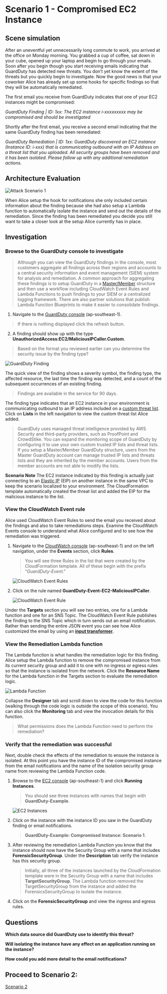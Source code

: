# Scenario 1 - Compromised EC2 Instance

## Scene simulation

After an uneventful yet unnecessarily long commute to work, you arrived at the office on Monday morning. You grabbed a cup of coffee, sat down in your cube, opened up your laptop and begin to go through your emails. Soon after you begin though you start receiving emails indicating that GuardDuty has detected new threats. You don’t yet know the extent of the threats but you quickly begin to investigate. Now the good news is that your coworker Alice has already set up some hooks for specific findings so that they will be automatically remediated. 

The first email you receive from GuardDuty indicates that one of your EC2 instances might be compromised:

*GuardDuty Finding | ID: 1xx: The EC2 instance i-xxxxxxxxx may be compromised and should be investigated*

Shortly after the first email, you receive a second email indicating that the same GuardDuty finding has been remediated:

*GuardDuty Remediation | ID: 1xx: GuardDuty discovered an EC2 instance (Instance ID: i-xxx) that is communicating outbound with an IP Address on a threat list that you uploaded.  All security groups have been removed and it has been isolated. Please follow up with any additional remediation actions.*

## Architecture Evaluation

![Attack Scenario 1](images/attack1.png "Attack Scenario 1")

When Alice setup the hook for notifications she only included certain information about the finding because she had also setup a Lambda function to automatically isolate the instance and send out the details of the remediation.  Since the finding has been remediated you decide you still want to take a closer look at the setup Alice currently has in place.

## Investigation

### Browse to the GuardDuty console to investigate

> Although you can view the GuardDuty findings in the console, most customers aggregate all findings across their regions and accounts to a central security information and event management (SIEM) system for analysis and remediation.  A common approach for aggregating these findings is to setup GuardDuty in a [Master/Member](https://docs.aws.amazon.com/guardduty/latest/ug/guardduty_accounts.html) structure and then use a workflow including CloudWatch Event Rules and Lambda Functions to push findings to your SIEM or a centralized logging framework.  There are also partner solutions that publish Lambda Function Blueprints to make it easier to consolidate findings.

1. Navigate to the [GuardDuty console](https://ap-southeast-1.console.aws.amazon.com/guardduty/home?) (ap-southeast-1).
> If there is nothing displayed click the refresh button.

2. A finding should show up with the type **UnauthorizedAccess:EC2/MaliciousIPCaller.Custom**. 
> Based on the format you reviewed earlier can you determine the security issue by the finding type?

![GuardDuty Finding](images/screenshot5.png "GuardDuty Finding")

The quick view of the finding shows a severity symbol, the finding type, the affected resource, the last time the finding was detected, and a count of the subsequent occurrences of an existing finding.  

> Findings are available in the service for 90 days.

The finding type indicates that an EC2 instance in your environment is communicating outbound to an IP address included on a [custom threat list](https://docs.aws.amazon.com/guardduty/latest/ug/guardduty_upload_lists.html). Click on **Lists** in the left navigation to view the custom threat list Alice added.

> GuardDuty uses managed threat intelligence provided by AWS Security and third-party providers, such as ProofPoint and CrowdStike. You can expand the monitoring scope of GuardDuty by configuring it to use your own custom trusted IP lists and threat lists.  If you setup a Master/Member GuardDuty structure, users from the Master GuardDuty account can manage trusted IP lists and threats lists and they are inherited by the member accounts.  Users from the member accounts are not able to modify the lists.  

**Scenario Note**
	The EC2 instance indicated by this finding is actually just connecting to an [Elastic IP](https://docs.aws.amazon.com/AWSEC2/latest/UserGuide/elastic-ip-addresses-eip.html) (EIP) on another instance in the same VPC to keep the scenario localized to your environment. The CloudFormation template automatically created the threat list and added the EIP for the malicious instance to the list.

### View the CloudWatch Event rule
  
Alice used CloudWatch Event Rules to send the email you received about the findings and also to take remediations steps. Examine the CloudWatch Events console to understand what Alice configured and to see how the remediation was triggered. 

1.  Navigate to the [CloudWatch console](https://ap-southeast-1.console.aws.amazon.com/cloudwatch/home?) (ap-southeast-1) and on the left navigation, under the **Events** section, click **Rules**. 

    > You will see three Rules in the list that were created by the CloudFormation template. All of these begin with the prefix “*GuardDuty-Event*."

	![CloudWatch Event Rules](images/screenshot6.png "CloudWatch Event Rules")

2.	Click on the rule named **GuardDuty-Event-EC2-MaliciousIPCaller**. 

	![CloudWatch Event Rule](images/screenshot7.png "CloudWatch Event Rule")

Under the **Targets** section you will see two entries, one for a Lambda function and one for an SNS Topic.  The CloudWatch Event Rule publishes the finding to the SNS Topic which in turn sends out an email notification.  Rather than sending the entire JSON event you can see how Alice customized the email by using an **[input transformer](https://docs.aws.amazon.com/AmazonCloudWatch/latest/events/CloudWatch-Events-Input-Transformer-Tutorial.html)**.

### View the Remediation Lambda function

The Lambda function is what handles the remediation logic for this finding. Alice setup the Lambda function to remove the compromised instance from its current security group and add it to one with no ingress or egress rules so that the instance is isolated from the network. Click the **Resource Name** for the Lambda function in the Targets section to evaluate the remediation logic.

![Lambda Function](images/screenshot8.png "Lambda Function")

Collapse the **Designer** tab and scroll down to view the code for this function (walking through the code logic is outside the scope of this scenario). You can also click the **Monitoring** tab and view the invocation details for this function. 

> What permissions does the Lambda Function need to perform the remediation?

### Verify that the remediation was successful

Next, double check the effects of the remediation to ensure the instance is isolated.  At this point you have the instance ID of the compromised instance from the email notifications and the name of the isolation security group name from reviewing the Lambda Function code.

1.	Browse to the [EC2 console](https://ap-southeast-1.console.aws.amazon.com/ec2/v2) (ap-southeast-1) and click **Running Instances**.
   
    > You should see three instances with names that begin with **GuardDuty-Example**.

    ![EC2 Instances](images/screenshot9.png "EC2 Instances")
    
2.  Click on the instance with the instance ID you saw in the GuardDuty finding or email notifications.

    > **GuardDuty-Example: Compromised Instance: Scenario 1**.  

3.  After reviewing the remediation Lambda Function you know that the instance should now have the Security Group with a name that includes **ForensicSecurityGroup**.  Under the **Description** tab verify the instance has this security group.

    > Initially, all three of the instances launched by the CloudFormation template were in the Security Group with a name that includes **TargetSecurityGroup**. The Lambda function removed the TargetSecurityGroup from the instance and added the ForensicsSecurityGroup to isolate the instance. 

4. Click on the **ForensicSecurityGroup** and view the ingress and egress rules.

## Questions

**Which data source did GuardDuty use to identify this threat?**

**Will isolating the instance have any effect on an application running on the instance?**
	
**How could you add more detail to the email notifications?**


## Proceed to Scenario 2:

[Scenario 2](https://github.com/securityroadshow/amazon-guardduty-hands-on/blob/master/docs/scenario2/index.md)
